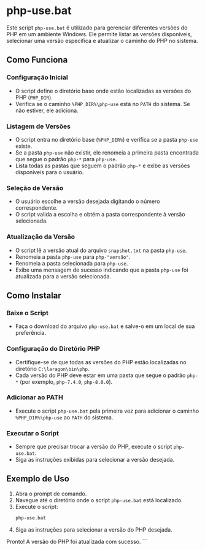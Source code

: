 # php-use.bat

Este script `php-use.bat` é utilizado para gerenciar diferentes versões do PHP em um ambiente Windows. Ele permite listar as versões disponíveis, selecionar uma versão específica e atualizar o caminho do PHP no sistema.

## Como Funciona

### Configuração Inicial

- O script define o diretório base onde estão localizadas as versões do PHP (`PHP_DIR`).
- Verifica se o caminho `%PHP_DIR%\php-use` está no `PATH` do sistema. Se não estiver, ele adiciona.

### Listagem de Versões

- O script entra no diretório base (`%PHP_DIR%`) e verifica se a pasta `php-use` existe.
- Se a pasta `php-use` não existir, ele renomeia a primeira pasta encontrada que segue o padrão `php-*` para `php-use`.
- Lista todas as pastas que seguem o padrão `php-*` e exibe as versões disponíveis para o usuário.

### Seleção de Versão

- O usuário escolhe a versão desejada digitando o número correspondente.
- O script valida a escolha e obtém a pasta correspondente à versão selecionada.

### Atualização da Versão

- O script lê a versão atual do arquivo `snapshot.txt` na pasta `php-use`.
- Renomeia a pasta `php-use` para `php-"versão"`.
- Renomeia a pasta selecionada para `php-use`.
- Exibe uma mensagem de sucesso indicando que a pasta `php-use` foi atualizada para a versão selecionada.

## Como Instalar

### Baixe o Script

- Faça o download do arquivo `php-use.bat` e salve-o em um local de sua preferência.

### Configuração do Diretório PHP

- Certifique-se de que todas as versões do PHP estão localizadas no diretório `C:\laragon\bin\php`.
- Cada versão do PHP deve estar em uma pasta que segue o padrão `php-*` (por exemplo, `php-7.4.0`, `php-8.0.0`).

### Adicionar ao PATH

- Execute o script `php-use.bat` pela primeira vez para adicionar o caminho `%PHP_DIR%\php-use` ao `PATH` do sistema.

### Executar o Script

- Sempre que precisar trocar a versão do PHP, execute o script `php-use.bat`.
- Siga as instruções exibidas para selecionar a versão desejada.

## Exemplo de Uso

1. Abra o prompt de comando.
2. Navegue até o diretório onde o script `php-use.bat` está localizado.
3. Execute o script:
   ```sh
   php-use.bat

4. Siga as instruções para selecionar a versão do PHP desejada.

Pronto! A versão do PHP foi atualizada com sucesso. ```